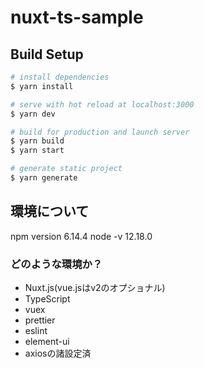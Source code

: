 # nuxt-ts-sample

## Build Setup

```bash
# install dependencies
$ yarn install

# serve with hot reload at localhost:3000
$ yarn dev

# build for production and launch server
$ yarn build
$ yarn start

# generate static project
$ yarn generate
```

## 環境について
npm version 6.14.4
node -v 12.18.0

### どのような環境か？
- Nuxt.js(vue.jsはv2のオプショナル)
- TypeScript
- vuex
- prettier
- eslint
- element-ui
- axiosの諸設定済